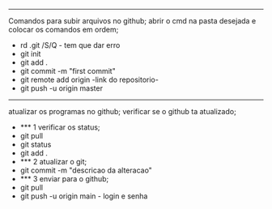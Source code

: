 ----------------------------------------------------------------
Comandos para subir arquivos no github;
abrir o cmd na pasta desejada e colocar os comandos em ordem;
- rd .git /S/Q - tem que dar erro
- git init
- git add .
- git commit -m "first commit"
- git remote add origin -link do repositorio-
- git push -u origin master


----------------------------------------------------------------
atualizar os programas no github;
verificar se o github ta atualizado;
- *** 1 verificar os status;
- git pull
- git status
- git add .
- *** 2 atualizar o git;
- git commit -m "descricao da alteracao"
- *** 3 enviar para o github;
- git pull
- git push -u origin main - login e senha
